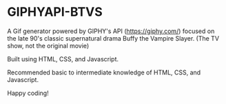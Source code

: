 # GIPHYAPI-BTVS
A Gif generator powered by GIPHY's API (https://giphy.com/) focused on the late 90's classic supernatural drama Buffy the Vampire Slayer. (The TV show, not the original movie) 

Built using HTML, CSS, and Javascript. 

Recommended basic to intermediate knowledge of HTML, CSS, and Javascript. 

Happy coding! 
